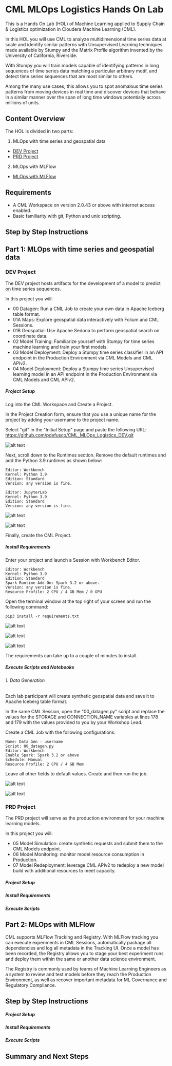 # CML MLOps Logistics Hands On Lab

This is a Hands On Lab (HOL) of Machine Learning applied to Supply Chain & Logistics optimization in Cloudera Machine Learning (CML).

In this HOL you will use CML to analyze multidimensional time series data at scale and identify similar patterns with Unsupervised Learning techniques made available by Stumpy and the Matrix Profile algorithm invented by the University of California, Riverside.

With Stumpy you will train models capable of identifying patterns in long sequences of time series data matching a particular arbitrary motif, and detect time series sequences that are most similar to others.

Among the many use cases, this allows you to spot anomalous time series patterns from moving devices in real time and discover devices that behave in a similar manner over the span of long time windows potentially across millions of units.

## Content Overview

The HOL is divided in two parts:

1. MLOps with time series and geospatial data
  - [DEV Project](https://github.com/pdefusco/CML_MLOps_Logistics_DEV)
  - [PRD Project](https://github.com/pdefusco/CML_MLOps_Logistics_PRD)

2. MLOps with MLFlow
  - [MLOps with MLFlow](https://github.com/pdefusco/CML_MLOps_Logistics_Mlflow)

## Requirements

* A CML Workspace on version 2.0.43 or above with internet access enabled.
* Basic familiarity with git, Python and unix scripting.

## Step by Step Instructions

## Part 1: MLOps with time series and geospatial data

### DEV Project

The DEV project hosts artifacts for the development of a model to predict on time series sequences.

In this project you will:

  * 00 Datagen: Run a CML Job to create your own data in Apache Iceberg table format.
  * 01A Maps: Explore geospatial data interactively with Folium and CML Sessions.
  * 01B Geospatial: Use Apache Sedona to perform geospatial search on coordinate data.
  * 02 Model Training: Familiarize yourself with Stumpy for time series machine learning and train your first models.
  * 03 Model Deployment: Deploy a Stumpy time series classifier in an API endpoint in the Production Environment via CML Models and CML APIv2.
  * 04 Model Deployment: Deploy a Stumpy time series Unsupervised learning model in an API endpoint in the Production Environment via CML Models and CML APIv2.

##### Project Setup

Log into the CML Workspace and Create a Project.

In the Project Creation form, ensure that you use a unique name for the project by adding your username to the project name.

Select "git" in the "Initial Setup" page and paste the following URL: https://github.com/pdefusco/CML_MLOps_Logistics_DEV.git

![alt text](img/Logistics1.png)

Next, scroll down to the Runtimes section. Remove the default runtimes and add the Python 3.9 runtimes as shown below:

```
Editor: Workbench
Kernel: Python 3.9
Edition: Standard
Version: any version is fine.
```

```
Editor: JupyterLab
Kernel: Python 3.9
Edition: Standard
Version: any version is fine.
```

![alt text](img/Logistics2.png)

![alt text](img/Logistics3.png)

Finally, create the CML Project.

##### Install Requirements

Enter your project and launch a Session with Workbench Editor.

```
Editor: Workbench
Kernel: Python 3.9
Edition: Standard
Spark Runtime Add-On: Spark 3.2 or above.
Version: any version is fine.
Resource Profile: 2 CPU / 4 GB Mem / 0 GPU
```

Open the terminal window at the top right of your screen and run the following command:

```
pip3 install -r requirements.txt
```

![alt text](img/Logistics4.png)

![alt text](img/Logistics5.png)

![alt text](img/Logistics6.png)

The requirements can take up to a couple of minutes to install.

##### Execute Scripts and Notebooks

###### 1. Data Generation

Each lab participant will create synthetic geospatial data and save it to Apache Iceberg table format.

In the same CML Session, open the "00_datagen.py" script and replace the values for the STORAGE and CONNECTION_NAME variables at lines 178 and 179 with the values provided to you by your Workshop Lead.

Create a CML Job with the following configurations:

```
Name: Data Gen - username
Script: 00_datagen.py
Editor: Workbench
Enable Spark: Spark 3.2 or above
Schedule: Manual
Resource Profile: 2 CPU / 4 GB Mem
```

Leave all other fields to default values. Create and then run the job.

![alt text](img/Logistics7.png)

![alt text](img/Logistics8.png)

### PRD Project

The PRD project will serve as the production environment for your machine learning models.

In this project you will:

  * 05 Model Simulation: create synthetic requests and submit them to the CML Models endpoint.
  * 06 Model Monitoring: monitor model resource consumption in Production.
  * 07 Model Redeployment: leverage CML APIv2 to redeploy a new model build with additional resources to meet capacity.

##### Project Setup

##### Install Requirements

##### Execute Scripts


## Part 2: MLOps with MLFlow

CML supports MLFlow Tracking and Registry. With MLFlow tracking you can execute experiments in CML Sessions, automatically package all dependencies and log all metadata in the Tracking UI. Once a model has been recorded, the Registry allows you to stage your best experiment runs and deploy them within the same or another data science environment.

The Registry is commonly used by teams of Machine Learning Engineers as a system to review and test models before they reach the Production Environment, as well as recover important metadata for ML Governance and Regulatory Compliance.

## Step by Step Instructions

##### Project Setup

##### Install Requirements

##### Execute Scripts


## Summary and Next Steps
